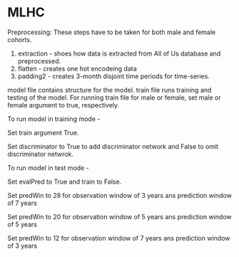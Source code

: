 # MLHC
Preprocessing: These steps have to be taken for both male and female cohorts.
1. extraction - shoes how data is extracted from All of Us database and preprocessed. 
2. flatten - creates one hot encodeing data
3. padding2 - creates 3-month disjoint time periods for time-series.

model file contains structure for the model.
train file runs training and testing of the model.
For running train file for male or female, set male or female argument to true, respectively.

To run model in training mode -

Set train argument True.

Set discriminator to True to add discriminator network and False to omit discriminator netwrok.


To run model in test mode -

Set evalPred to True and train to False.

Set predWin to 28 for observation window of 3 years ans prediction window of 7 years

Set predWin to 20 for observation window of 5 years ans prediction window of 5 years

Set predWin to 12 for observation window of 7 years ans prediction window of 3 years

